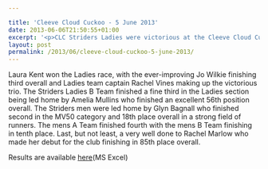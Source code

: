 ```yaml
---

title: 'Cleeve Cloud Cuckoo - 5 June 2013'
date: 2013-06-06T21:50:55+01:00
excerpt: '<p>CLC Striders Ladies were victorious at the Cleeve Cloud Cuckoo race held on Cleeve Hill on Wednesday 5th June</p>'
layout: post
permalink: /2013/06/cleeve-cloud-cuckoo-5-june-2013/
---
```

Laura Kent won the Ladies race, with the ever-improving Jo Wilkie finishing third overall and Ladies team captain Rachel Vines making up the victorious trio. The Striders Ladies B Team finished a fine third in the Ladies section being led home by Amelia Mullins who finished an excellent 56th position overall. The Striders men were led home by Glyn Bagnall who finished second in the MV50 category and 18th place overall in a strong field of runners. The mens A Team finished fourth with the mens B Team finishing in tenth place. Last, but not least, a very well done to Rachel Marlow who made her debut for the club finishing in 85th place overall. 

Results are available <a href="/assets/pdf/results/cleeve_cloud_2013_05_june_results.xls" target="_blank" rel="nofollow">here</a>(MS Excel)</p>
